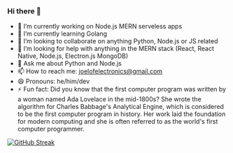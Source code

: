 ### Hi there 👋


- 🔭 I’m currently working on Node.js MERN serveless apps
- 🌱 I’m currently learning Golang
- 👯 I’m looking to collaborate on anything Python, Node.js or JS related
- 🤔 I’m looking for help with anything in the MERN stack (React, React Native, Node.js, Electron.js MongoDB)
- 💬 Ask me about Python and Node.js
- 📫 How to reach me: joelofelectronics@gmail.com
- 😄 Pronouns: he/him/dev
- ⚡ Fun fact: Did you know that the first computer program was written by a woman named Ada Lovelace in the mid-1800s? She wrote the algorithm for Charles Babbage's Analytical Engine, which is considered to be the first computer program in history. Her work laid the foundation for modern computing and she is often referred to as the world's first computer programmer.

[![GitHub Streak](https://streak-stats.demolab.com/?user=stevejoels54&theme=dark)](https://git.io/streak-stats)
